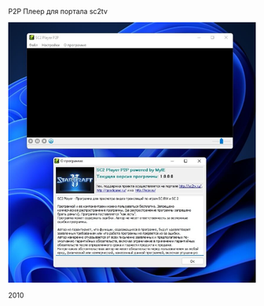 P2P Плеер для портала sc2tv

![Main screen](https://github.com/agrebnevru/sc2tv_wmp/raw/master/screen.jpg)

2010
